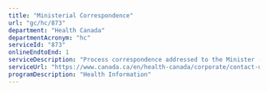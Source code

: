 ```yaml
---
title: "Ministerial Correspondence"
url: "gc/hc/873"
department: "Health Canada"
departmentAcronym: "hc"
serviceId: "873"
onlineEndtoEnd: 1
serviceDescription: "Process correspondence addressed to the Minister (CPAB)"
serviceUrl: "https://www.canada.ca/en/health-canada/corporate/contact-us.html"
programDescription: "Health Information"
---
```

